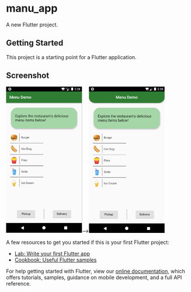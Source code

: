 # manu_app

A new Flutter project.

## Getting Started

This project is a starting point for a Flutter application.

## Screenshot

<img height="400px" src="screenshot_1.png">--><img height="400px" src="screenshot_2.png">

A few resources to get you started if this is your first Flutter project:

- [Lab: Write your first Flutter app](https://flutter.dev/docs/get-started/codelab)
- [Cookbook: Useful Flutter samples](https://flutter.dev/docs/cookbook)

For help getting started with Flutter, view our
[online documentation](https://flutter.dev/docs), which offers tutorials,
samples, guidance on mobile development, and a full API reference.

